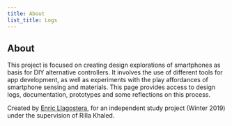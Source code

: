 ```yaml
---
title: About
list_title: Logs
---
```


## About

This project is focused on creating design explorations of smartphones as basis for DIY alternative controllers. It involves the use of different tools for app development, as well as experiments with the play affordances of smartphone sensing and materials. This page provides access to design logs, documentation, prototypes and some reflections on this process.

Created by [Enric Llagostera](http://enric.llagostera.com.br), for an independent study project (Winter 2019) under the supervision of Rilla Khaled.

